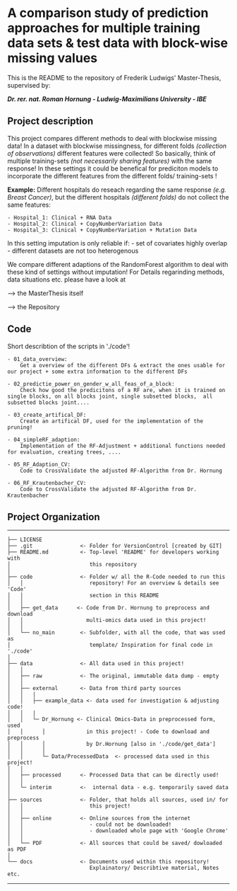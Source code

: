# A comparison study of prediction approaches for multiple training data sets & test data with block-wise missing values
This is the README to the repository of Frederik Ludwigs' Master-Thesis, supervised by: <p/>
***Dr. rer. nat. Roman Hornung - Ludwig-Maximilians University - IBE***

## Project description
This project compares different methods to deal with blockwise missing data! In a dataset with blockwise missingness, for different folds *(collection of observations)* different features were collected! So basically, think of multiple training-sets *(not necessarily sharing features)* with the same response! In these settings it could be benefical for prediciton models to incorporate the different features from the different folds/ training-sets ! <p/>
**Example:**
Different hospitals do reseach regarding the same response *(e.g. Breast Cancer)*, but the different hospitals *(different folds)* do not collect the same features:
``` 
- Hospital_1: Clinical + RNA Data
- Hospital_2: Clinical + CopyNumberVariation Data
- Hospital_3: Clinical + CopyNumberVariation + Mutation Data
```
In this setting imputation is only reliable if:
    - set of covariates highly overlap
    - different datasets are not too heterogenous
<p/>
We compare different adaptions of the RandomForest algorithm to deal with these kind of settings without imputation!
For Details regarinding methods, data situations etc. please have a look at<p/>
    --> the MasterThesis itself <p/>
    --> the Repository
<p/>

## Code
Short describtion of the scripts in './code'!
``` 
- 01_data_overview: 
    Get a overview of the different DFs & extract the ones usable for our project + some extra information to the different DFs

- 02_predictie_power_on_gender_w_all_feas_of_a_block:
    Check how good the predicitons of a RF are, when it is trained on single blocks, on all blocks joint, single subsetted blocks,  all subsetted blocks joint....

- 03_create_artifical_DF:   
    Create an artifical DF, used for the implementation of the pruning!

- 04_simpleRF_adaption:
    Implementation of the RF-Adjustment + additional functions needed for evaluation, creating trees, ....

- 05_RF_Adaption_CV:
    Code to CrossValidate the adjusted RF-Algorithm from Dr. Hornung

- 06_RF_Krautenbacher_CV:
    Code to CrossValidate the adjusted RF-Algorithm from Dr. Krautenbacher
```

## Project Organization
------------
    ├── LICENSE
    ├── .git               <- Folder for VersionControl [created by GIT]
    ├── README.md          <- Top-level 'README' for developers working with
    │                         this repository
    │
    ├── code               <- Folder w/ all the R-Code needed to run this 
    │   │                     repository! For an overview & details see 'Code'
    │   │                     section in this README
    │   │
    │   ├── get_data      <- Code from Dr. Hornung to preprocess and download 
    │   │                    multi-omics data used in this project!
    │   │     
    │   └── no_main        <- Subfolder, with all the code, that was used as 
    │                         template/ Inspiration for final code in './code'
    │  
    ├── data               <- All data used in this project!
    │   │   
    │   ├── raw            <- The original, immutable data dump - empty
    │   │
    │   ├── external       <- Data from third party sources
    │   │   | 
    │   │   ├── example_data <- data used for investigation & adjusting code!
    │   │   | 
    │   │   └─ Dr_Hornung <- Clinical Omics-Data in preprocessed form, used
    │   │      │             in this project! - Code to download and preprocess
    │   │      │             by Dr.Hornung [also in './code/get_data'] 
    │   │      │
    │   │      └─ Data/ProcessedData  <- processed data used in this project!
    │   │
    │   ├── processed      <- Processed Data that can be directly used!
    │   │
    │   └─ interim         <-  internal data - e.g. temporarily saved data
    │ 
    ├── sources            <- Folder, that holds all sources, used in/ for
    │   │                     this project!
    │   │   
    │   ├── online         <- Online sources from the internet 
    │   │                     - could not be downloaded!
    │   │                     - downloaded whole page with 'Google Chrome'
    │   │
    │   └── PDF            <- All sources that could be saved/ dowloaded as PDF
    │
    └── docs               <- Documents used within this repository! 
                              Explainatory/ Describtive material, Notes etc.


--------
